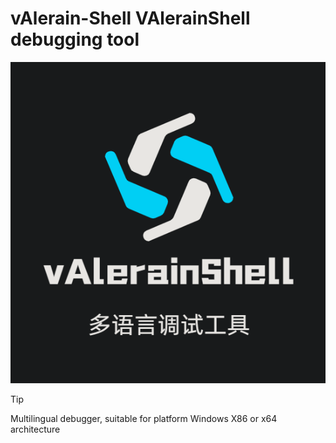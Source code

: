 # vAlerain-Shell VAlerainShell debugging tool
![](https://github.com/WhiteFoxLinux/vAlerain-Shell/blob/main/ico/vAlerain.png)

> [!TIP]
> Multilingual debugger, suitable for platform Windows X86 or x64 architecture
